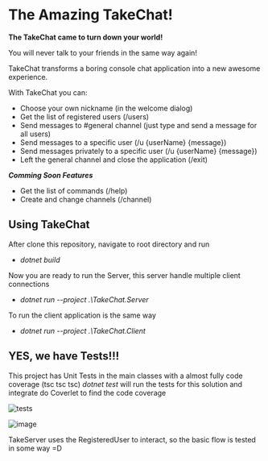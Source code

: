 # The Amazing TakeChat!

**The TakeChat came to turn down your world!**

You will never talk to your friends in the same way again!

TakeChat transforms a boring console chat application into a new awesome experience.

With TakeChat you can:

* Choose your own nickname (in the welcome dialog)
* Get the list of registered users (/users)
* Send messages to #general channel (just type and send a message for all users)
* Send messages to a specific user (/u {userName} {message})
* Send messages privately to a specific user (/u {userName} {message})
* Left the general channel and close the application (/exit)

_**Comming Soon Features**_
* Get the list of commands (/help)
* Create and change channels (/channel)

## Using TakeChat

After clone this repository, navigate to root directory and run
* *dotnet build*

Now you are ready to run the Server, this server handle multiple client connections
* *dotnet run --project .\TakeChat.Server*

To run the client application is the same way
* *dotnet run --project .\TakeChat.Client*

## YES, we have Tests!!!
This project has Unit Tests in the main classes with a almost fully code coverage (tsc tsc tsc)
*dotnet test* will run the tests for this solution and integrate do Coverlet to find the code coverage

![tests](https://user-images.githubusercontent.com/291539/130472633-33095dee-39a1-4369-afa7-38c7ab8716f9.png)

![image](https://user-images.githubusercontent.com/291539/130473370-f78fafcc-8c5d-4c66-841c-5a76fff2bd10.png)

TakeServer uses the RegisteredUser to interact, so the basic flow is tested in some way =D
